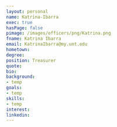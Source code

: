 ```yaml
---
layout: personal
name: Katrina-Ibarra
exec: true
hasPage: false
pimage: /images/officers/png/Katrina.png
fname: Katrina Ibarra
email: KatrinaIbarra@my.unt.edu
hometown:
degree:
position: Treasurer
quote:
bio: 
background:
- temp
goals:
- temp
skills:
- temp
interest: 
linkedin:
---
```

